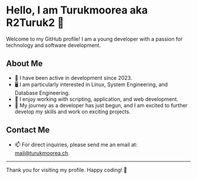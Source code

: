 # Hello, I am Turukmoorea aka R2Turuk2 👋

Welcome to my GitHub profile! I am a young developer with a passion for technology and software development.

## About Me

- 🌱 I have been active in development since 2023.
- 🖥️ I am particularly interested in Linux, System Engineering, and Database Engineering.
- 📝 I enjoy working with scripting, application, and web development.
- 🚀 My journey as a developer has just begun, and I am excited to further develop my skills and work on exciting projects.

## Contact Me

- 📫 For direct inquiries, please send me an email at: [mail@turukmoorea.ch](mailto:mail@turukmoorea.ch).

---

Thank you for visiting my profile. Happy coding! 🚀
